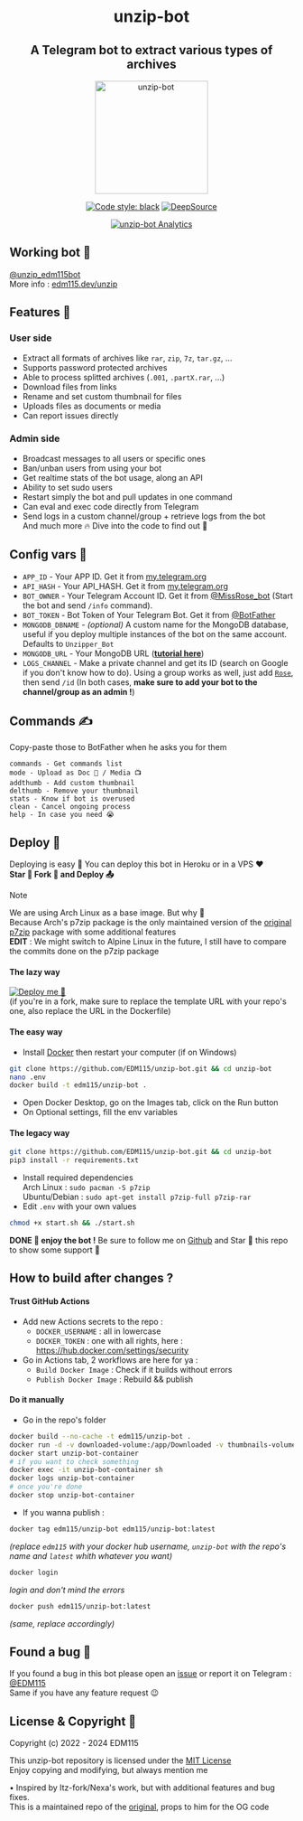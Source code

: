 <div align="center">

# unzip-bot
## A Telegram bot to extract various types of archives

<img src="https://telegra.ph/file/d4ba24682e030fc58613f.jpg" alt="unzip-bot" width="200" height="200">

[![Code style: black](https://img.shields.io/badge/code%20style-black-000000.svg)](https://github.com/psf/black) [![DeepSource](https://app.deepsource.com/gh/EDM115/unzip-bot.svg/?label=active+issues&show_trend=true&token=17SfwVx77dbrFlixtGdQsQNh)](https://app.deepsource.com/gh/EDM115/unzip-bot/?ref=repository-badge)

[![unzip-bot Analytics](https://repobeats.axiom.co/api/embed/5c857b55b42dd8235388093858b74341f6c679ac.svg)](https://github.com/EDM115/unzip-bot/pulse)

</div>

## Working bot :smiling_face_with_three_hearts:
[@unzip_edm115bot](https://t.me/unzip_edm115bot)  
More info : [edm115.dev/unzip](https://edm115.dev/unzip)

## Features :eyes:
### User side
- Extract all formats of archives like `rar`, `zip`, `7z`, `tar.gz`, …
- Supports password protected archives
- Able to process splitted archives (`.001`, `.partX.rar`, …)
- Download files from links
- Rename and set custom thumbnail for files
- Uploads files as documents or media
- Can report issues directly

### Admin side
- Broadcast messages to all users or specific ones
- Ban/unban users from using your bot
- Get realtime stats of the bot usage, along an API
- Ability to set sudo users
- Restart simply the bot and pull updates in one command
- Can eval and exec code directly from Telegram
- Send logs in a custom channel/group + retrieve logs from the bot  
And much more :fire: Dive into the code to find out :hand_over_mouth:

## Config vars :book:
- `APP_ID` - Your APP ID. Get it from [my.telegram.org](my.telegram.org)
- `API_HASH` - Your API_HASH. Get it from [my.telegram.org](my.telegram.org)
- `BOT_OWNER` - Your Telegram Account ID. Get it from [@MissRose_bot](https://t.me/MissRose_bot) (Start the bot and send `/info` command).
- `BOT_TOKEN` - Bot Token of Your Telegram Bot. Get it from [@BotFather](https://t.me/BotFather)
- `MONGODB_DBNAME` - *(optional)* A custom name for the MongoDB database, useful if you deploy multiple instances of the bot on the same account. Defaults to `Unzipper_Bot`
- `MONGODB_URL` - Your MongoDB URL ([**tutorial here**](./CreateMongoDB.md))
- `LOGS_CHANNEL` - Make a private channel and get its ID (search on Google if you don't know how to do). Using a group works as well, just add [`Rose`](https://t.me/MissRose_bot?startgroup=startbot), then send `/id` (In both cases, **make sure to add your bot to the channel/group as an admin !**)

## Commands :writing_hand:
Copy-paste those to BotFather when he asks you for them
```text
commands - Get commands list
mode - Upload as Doc 📄 / Media 📺
addthumb - Add custom thumbnail
delthumb - Remove your thumbnail
stats - Know if bot is overused
clean - Cancel ongoing process
help - In case you need 😭
```

## Deploy :construction:
Deploying is easy :smiling_face_with_three_hearts: You can deploy this bot in Heroku or in a VPS :heart:  
**Star :star2: Fork :fork_and_knife: and Deploy :outbox_tray:**

> [!NOTE]  
> We are using Arch Linux as a base image. But why :thinking:  
> Because Arch's p7zip package is the only maintained version of the [original p7zip](http://p7zip.sourceforge.net/) package with some additional features  
> **EDIT** : We might switch to Alpine Linux in the future, I still have to compare the commits done on the p7zip package

#### The lazy way
[![Deploy me :pleading_face:](https://www.herokucdn.com/deploy/button.svg)](https://www.heroku.com/deploy?template=https://github.com/EDM115/unzip-bot)  
(if you're in a fork, make sure to replace the template URL with your repo's one, also replace the URL in the Dockerfile)

#### The easy way
- Install [Docker](https://www.docker.com/) then restart your computer (if on Windows)
```bash
git clone https://github.com/EDM115/unzip-bot.git && cd unzip-bot
nano .env
docker build -t edm115/unzip-bot .
```
- Open Docker Desktop, go on the Images tab, click on the Run button
- On Optional settings, fill the env variables

#### The legacy way
```bash
git clone https://github.com/EDM115/unzip-bot.git && cd unzip-bot
pip3 install -r requirements.txt
```
- Install required dependencies  
  Arch Linux : `sudo pacman -S p7zip`  
  Ubuntu/Debian : `sudo apt-get install p7zip-full p7zip-rar`
- Edit `.env` with your own values
```bash
chmod +x start.sh && ./start.sh
```

**DONE :partying_face: enjoy the bot !** Be sure to follow me on [Github](https://github.com/EDM115) and Star :star2: this repo to show some support :pleading_face:

## How to build after changes ?
#### Trust GitHub Actions
- Add new Actions secrets to the repo :
  - `DOCKER_USERNAME` : all in lowercase
  - `DOCKER_TOKEN` : one with all rights, here : https://hub.docker.com/settings/security
- Go in Actions tab, 2 workflows are here for ya :
  - `Build Docker Image` : Check if it builds without errors
  - `Publish Docker Image` : Rebuild && publish

#### Do it manually
- Go in the repo's folder
```bash
docker build --no-cache -t edm115/unzip-bot .
docker run -d -v downloaded-volume:/app/Downloaded -v thumbnails-volume:/app/Thumbnails --env-file ./.env --network host --name unzip-bot-container edm115/unzip-bot
docker start unzip-bot-container
# if you want to check something
docker exec -it unzip-bot-container sh
docker logs unzip-bot-container
# once you're done
docker stop unzip-bot-container
```
- If you wanna publish :
```bash
docker tag edm115/unzip-bot edm115/unzip-bot:latest
```
*(replace `edm115` with your docker hub username, `unzip-bot` with the repo's name and `latest` whith whatever you want)*
```bash
docker login
```
*login and don't mind the errors*
```bash
docker push edm115/unzip-bot:latest
```
*(same, replace accordingly)*

## Found a bug :bug:
If you found a bug in this bot please open an [issue](https://github.com/EDM115/unzip-bot/issues) or report it on Telegram : [@EDM115](https://t.me/EDM115)  
Same if you have any feature request :wink:

## License & Copyright :cop:
Copyright (c) 2022 - 2024 EDM115  
  
This unzip-bot repository is licensed under the [MIT License](https://github.com/EDM115/unzip-bot/blob/master/LICENSE)  
Enjoy copying and modifying, but always mention me  
  
• Inspired by Itz-fork/Nexa's work, but with additional features and bug fixes.  
This is a maintained repo of the [original](https://github.com/Itz-fork/Unzipper-Bot), props to him for the OG code
